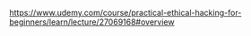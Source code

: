 https://www.udemy.com/course/practical-ethical-hacking-for-beginners/learn/lecture/27069168#overview
